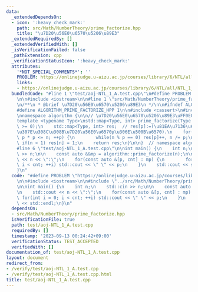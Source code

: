 ```yaml
---
data:
  _extendedDependsOn:
  - icon: ':heavy_check_mark:'
    path: src/Math/NumberTheory/prime_factorize.hpp
    title: "\u7D20\u56E0\u6570\u5206\u89E3"
  _extendedRequiredBy: []
  _extendedVerifiedWith: []
  _isVerificationFailed: false
  _pathExtension: cpp
  _verificationStatusIcon: ':heavy_check_mark:'
  attributes:
    '*NOT_SPECIAL_COMMENTS*': ''
    PROBLEM: https://onlinejudge.u-aizu.ac.jp/courses/library/6/NTL/all/NTL_1_A
    links:
    - https://onlinejudge.u-aizu.ac.jp/courses/library/6/NTL/all/NTL_1_A
  bundledCode: "#line 1 \"test/aoj-NTL_1_A.test.cpp\"\n#define PROBLEM \"https://onlinejudge.u-aizu.ac.jp/courses/library/6/NTL/all/NTL_1_A\"\
    \n\n#include <iostream>\n\n#line 1 \"src/Math/NumberTheory/prime_factorize.hpp\"\
    \n/**\n * @brief \u7D20\u56E0\u6570\u5206\u89E3\n */\n\n#ifndef ALGORITHM_PRIME_FACTORIZE_HPP\n\
    #define ALGORITHM_PRIME_FACTORIZE_HPP 1\n\n#include <cassert>\n#include <map>\n\
    \nnamespace algorithm {\n\n// \u7D20\u56E0\u6570\u5206\u89E3\uFF0EO(\u221AN).\n\
    template <typename Type>\nstd::map<Type, int> prime_factorize(Type n) {\n    assert(n\
    \ >= 0);\n    std::map<Type, int> res;  // res[p]:=(\u81EA\u7136\u6570n\u306B\u542B\
    \u307E\u308C\u308B\u7D20\u56E0\u6570p\u306E\u500B\u6570).\n    for(Type p = 2;\
    \ p * p <= n; ++p) {\n        while(n % p == 0) res[p]++, n /= p;\n    }\n   \
    \ if(n > 1) res[n] = 1;\n    return res;\n}\n\n}  // namespace algorithm\n\n#endif\n\
    #line 6 \"test/aoj-NTL_1_A.test.cpp\"\n\nint main() {\n    int n;\n    std::cin\
    \ >> n;\n\n    const auto &&mp = algorithm::prime_factorize(n);\n\n    std::cout\
    \ << n << \":\";\n    for(const auto &[p, cnt] : mp) {\n        for(int i = 0;\
    \ i < cnt; ++i) std::cout << \" \" << p;\n    }\n    std::cout << std::endl;\n\
    }\n"
  code: "#define PROBLEM \"https://onlinejudge.u-aizu.ac.jp/courses/library/6/NTL/all/NTL_1_A\"\
    \n\n#include <iostream>\n\n#include \"../src/Math/NumberTheory/prime_factorize.hpp\"\
    \n\nint main() {\n    int n;\n    std::cin >> n;\n\n    const auto &&mp = algorithm::prime_factorize(n);\n\
    \n    std::cout << n << \":\";\n    for(const auto &[p, cnt] : mp) {\n       \
    \ for(int i = 0; i < cnt; ++i) std::cout << \" \" << p;\n    }\n    std::cout\
    \ << std::endl;\n}\n"
  dependsOn:
  - src/Math/NumberTheory/prime_factorize.hpp
  isVerificationFile: true
  path: test/aoj-NTL_1_A.test.cpp
  requiredBy: []
  timestamp: '2023-09-13 00:24:42+09:00'
  verificationStatus: TEST_ACCEPTED
  verifiedWith: []
documentation_of: test/aoj-NTL_1_A.test.cpp
layout: document
redirect_from:
- /verify/test/aoj-NTL_1_A.test.cpp
- /verify/test/aoj-NTL_1_A.test.cpp.html
title: test/aoj-NTL_1_A.test.cpp
---
```

